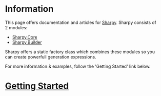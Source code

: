 # Information #
This page offers documentation and articles for [Sharpy](xref:Sharpy.Core).
Sharpy consists of 2 modules:
* [Sharpy.Core](xref:Sharpy.Core)
* [Sharpy.Builder](xref:Sharpy.Builder)

Sharpy offers a static factory class which combines these modules so you can create powerfull generation expressions.

For more information & examples, follow the 'Getting Started' link below.
# [Getting Started](./articles/getting.started.md) #
